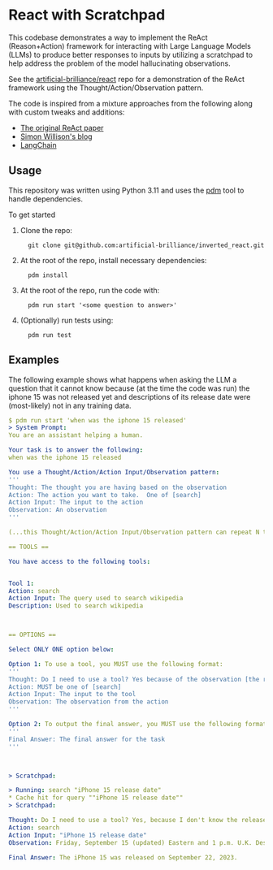 # React with Scratchpad

This codebase demonstrates a way to implement the ReAct (Reason+Action) framework for interacting with Large Language Models (LLMs) to produce better responses to inputs by utilizing a scratchpad to help address the problem of the model hallucinating observations.

See the [artificial-brilliance/react](https://github.com/artificial-brilliance/react) repo for a demonstration of the ReAct framework using the Thought/Action/Observation pattern.

The code is inspired from a mixture approaches from the following along
with custom tweaks and additions:
* [The original ReAct paper](https://arxiv.org/abs/2210.03629)
* [Simon Willison's blog](https://til.simonwillison.net/llms/python-react-pattern)
* [LangChain](https://www.langchain.com)

## Usage

This repository was written using Python 3.11 and uses the [pdm](https://pdm.fming.dev) tool to handle dependencies.

To get started
1. Clone the repo:
   ```
     git clone git@github.com:artificial-brilliance/inverted_react.git
   ```
2. At the root of the repo, install necessary dependencies:
   ```
     pdm install
   ```
3. At the root of the repo, run the code with:
   ```
     pdm run start '<some question to answer>'
   ```
4. (Optionally) run tests using:
   ```
     pdm run test
   ```

## Examples

The following example shows what happens when asking the LLM a question that it cannot know because (at the time the code was run) the iphone 15 was not released yet and descriptions of its release date were (most-likely) not in any training data.

```yaml
$ pdm run start 'when was the iphone 15 released'
> System Prompt:
You are an assistant helping a human.

Your task is to answer the following:
when was the iphone 15 released

You use a Thought/Action/Action Input/Observation pattern:
'''
Thought: The thought you are having based on the observation
Action: The action you want to take.  One of [search]
Action Input: The input to the action
Observation: An observation
'''

(...this Thought/Action/Action Input/Observation pattern can repeat N times)

== TOOLS ==

You have access to the following tools:


Tool 1:
Action: search
Action Input: The query used to search wikipedia
Description: Used to search wikipedia



== OPTIONS ==

Select ONLY ONE option below:

Option 1: To use a tool, you MUST use the following format:
'''
Thought: Do I need to use a tool? Yes because of the observation [the reason why you need to use a tool...]
Action: MUST be one of [search]
Action Input: The input to the tool
Observation: The observation from the action
'''

Option 2: To output the final answer, you MUST use the following format:
'''
Final Answer: The final answer for the task
'''



> Scratchpad:

> Running: search "iPhone 15 release date"
* Cache hit for query ""iPhone 15 release date""
> Scratchpad:

Thought: Do I need to use a tool? Yes, because I don't know the release date of the iPhone 15.
Action: search
Action Input: "iPhone 15 release date"
Observation: Friday, September 15 (updated) Eastern and 1 p.m. U.K. Despite persistent rumors that the iPhone 15 Pro Max would be delayed. it's due for September 22 as well, though I think it's possible that it may be in short supply, so prompt pre-ordering is suggested to avoid delays.Sep 12, 2023

Final Answer: The iPhone 15 was released on September 22, 2023.
```
